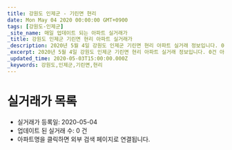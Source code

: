 ```yaml
---
title: 강원도 인제군 - 기린면 현리
date: Mon May 04 2020 00:00:00 GMT+0900
tags: [강원도-인제군]
_site_name: 매일 업데이트 되는 아파트 실거래가
_title: 강원도 인제군 기린면 현리 아파트 실거래가
_description: 2020년 5월 4일 강원도 인제군 기린면 현리 아파트 실거래 정보입니다. 0건 아파트 정보가 있습니다.
_excerpt: 2020년 5월 4일 강원도 인제군 기린면 현리 아파트 실거래 정보입니다. 0건 아파트 정보가 있습니다.
_updated_time: 2020-05-03T15:00:00.000Z
_keywords: 강원도,인제군,기린면,현리
---
```






# 실거래가 목록
- 실거래가 등록일: 2020-05-04
- 업데이트 된 실거래 수: 0 건
- 아파트명을 클릭하면 외부 검색 페이지로 연결됩니다.




